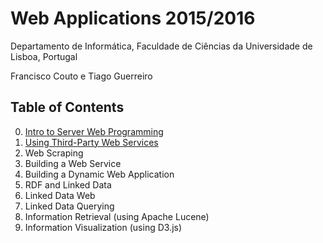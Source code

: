 # Web Applications 2015/2016
Departamento de Informática, Faculdade de Ciências da Universidade de Lisboa, Portugal

Francisco Couto e Tiago Guerreiro

## Table of Contents

0. [Intro to Server Web Programming](0_intro_to_server_web_programming.md)
1. [Using Third-Party Web Services](1_using_web_services.md)
2. Web Scraping
3. Building a Web Service
4. Building a Dynamic Web Application
5. RDF and Linked Data
6. Linked Data Web
7. Linked Data Querying
8. Information Retrieval (using Apache Lucene)
9. Information Visualization (using D3.js)







